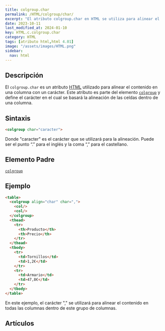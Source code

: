```yaml
---
title: colgroup.char
permalink: /HTML/colgroup/char/
excerpt: "El atributo colgroup.char en HTML se utiliza para alinear el contenido en una columna con un carácter específico. Es parte del elemento colgroup y define el carácter de alineación."
date: 2023-10-11
last_modified_at: 2024-01-10
key: HTML.c.colgroup.char
category: HTML
tags: [atributo html,html 4.01]
image: "/assets/images/HTML.png"
sidebar:
  nav: html
---
```


## Descripción


El `colgroup.char` es un atributo [HTML](https://www.manualweb.net/html/) utilizado para alinear el contenido en una columna con un carácter. Este atributo es parte del elemento [`colgroup`](https://www.w3api.com/HTML/colgroup/) y define el carácter en el cual se basará la alineación de las celdas dentro de una columna.


## Sintaxis


```html
<colgroup char="caracter">

```


Donde "caracter" es el carácter que se utilizará para la alineación. Puede ser el punto “.” para el inglés y la coma “,” para el castellano.


## Elemento Padre


[`colgroup`](https://www.w3api.com/HTML/colgroup/)


## Ejemplo


```html
<table>
  <colgroup align="char" char=",">
    <col/>
    <col/>
  </colgroup>
  <thead>
    <tr>
      <th>Producto</th>
      <th>Precio</th>
    </tr>
  </thead>
  <tbody>
    <tr>
      <td>Tornillos</td>
      <td>1,2€</td>
    </tr>
    <tr>
      <td>Armario</td>
      <td>47,8€</td>
    </tr>
  </tbody>
</table>
```


En este ejemplo, el carácter "," se utilizará para alinear el contenido en todas las columnas dentro de este grupo de columnas.


## Artículos

